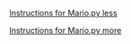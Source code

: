 [Instructions for Mario.py less](https://cs50.harvard.edu/x/2020/psets/6/mario/less/)

[Instructions for Mario.py more](https://cs50.harvard.edu/x/2020/psets/6/mario/more/)
